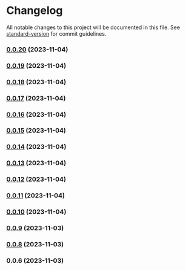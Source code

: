 # Changelog

All notable changes to this project will be documented in this file. See [standard-version](https://github.com/conventional-changelog/standard-version) for commit guidelines.

### [0.0.20](https://github.com/webdev0107/test-ionic-app-flow/compare/0.0.19...0.0.20) (2023-11-04)

### [0.0.19](https://github.com/webdev0107/test-ionic-app-flow/compare/0.0.18...0.0.19) (2023-11-04)

### [0.0.18](https://github.com/webdev0107/test-ionic-app-flow/compare/0.0.17...0.0.18) (2023-11-04)

### [0.0.17](https://github.com/webdev0107/test-ionic-app-flow/compare/0.0.16...0.0.17) (2023-11-04)

### [0.0.16](https://github.com/webdev0107/test-ionic-app-flow/compare/0.0.15...0.0.16) (2023-11-04)

### [0.0.15](https://github.com/webdev0107/test-ionic-app-flow/compare/0.0.14...0.0.15) (2023-11-04)

### [0.0.14](https://github.com/webdev0107/test-ionic-app-flow/compare/0.0.13...0.0.14) (2023-11-04)

### [0.0.13](https://github.com/webdev0107/test-ionic-app-flow/compare/0.0.12...0.0.13) (2023-11-04)

### [0.0.12](https://github.com/webdev0107/test-ionic-app-flow/compare/0.0.11...0.0.12) (2023-11-04)

### [0.0.11](https://github.com/webdev0107/test-ionic-app-flow/compare/0.0.10...0.0.11) (2023-11-04)

### [0.0.10](https://github.com/webdev0107/test-ionic-app-flow/compare/0.0.9...0.0.10) (2023-11-04)

### [0.0.9](https://github.com/webdev0107/test-ionic-app-flow/compare/0.0.8...0.0.9) (2023-11-03)

### [0.0.8](https://github.com/webdev0107/test-ionic-app-flow/compare/0.0.6...0.0.8) (2023-11-03)

### 0.0.6 (2023-11-03)
